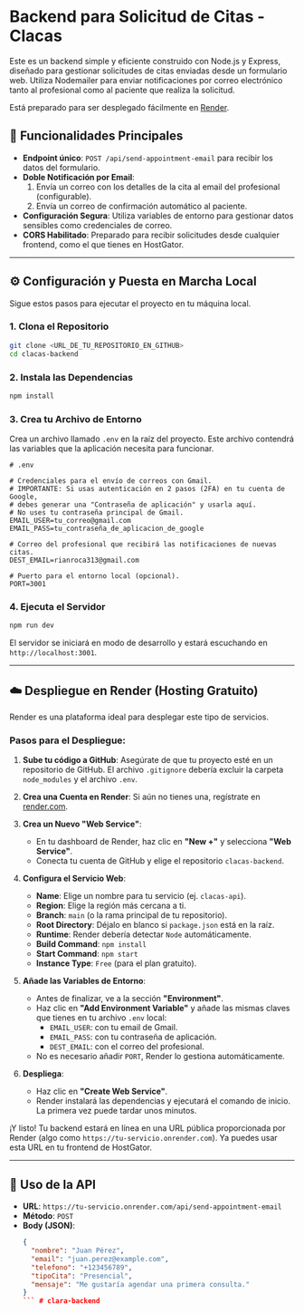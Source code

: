 # Backend para Solicitud de Citas - Clacas

Este es un backend simple y eficiente construido con Node.js y Express, diseñado para gestionar solicitudes de citas enviadas desde un formulario web. Utiliza Nodemailer para enviar notificaciones por correo electrónico tanto al profesional como al paciente que realiza la solicitud.

Está preparado para ser desplegado fácilmente en [Render](https://render.com/).

## 🚀 Funcionalidades Principales

- **Endpoint único**: `POST /api/send-appointment-email` para recibir los datos del formulario.
- **Doble Notificación por Email**:
  1.  Envía un correo con los detalles de la cita al email del profesional (configurable).
  2.  Envía un correo de confirmación automático al paciente.
- **Configuración Segura**: Utiliza variables de entorno para gestionar datos sensibles como credenciales de correo.
- **CORS Habilitado**: Preparado para recibir solicitudes desde cualquier frontend, como el que tienes en HostGator.

---

## ⚙️ Configuración y Puesta en Marcha Local

Sigue estos pasos para ejecutar el proyecto en tu máquina local.

### 1. Clona el Repositorio

```bash
git clone <URL_DE_TU_REPOSITORIO_EN_GITHUB>
cd clacas-backend
```

### 2. Instala las Dependencias

```bash
npm install
```

### 3. Crea tu Archivo de Entorno

Crea un archivo llamado `.env` en la raíz del proyecto. Este archivo contendrá las variables que la aplicación necesita para funcionar.

```
# .env

# Credenciales para el envío de correos con Gmail.
# IMPORTANTE: Si usas autenticación en 2 pasos (2FA) en tu cuenta de Google,
# debes generar una "Contraseña de aplicación" y usarla aquí.
# No uses tu contraseña principal de Gmail.
EMAIL_USER=tu_correo@gmail.com
EMAIL_PASS=tu_contraseña_de_aplicacion_de_google

# Correo del profesional que recibirá las notificaciones de nuevas citas.
DEST_EMAIL=rianroca313@gmail.com

# Puerto para el entorno local (opcional).
PORT=3001
```

### 4. Ejecuta el Servidor

```bash
npm run dev
```

El servidor se iniciará en modo de desarrollo y estará escuchando en `http://localhost:3001`.

---

## ☁️ Despliegue en Render (Hosting Gratuito)

Render es una plataforma ideal para desplegar este tipo de servicios.

### Pasos para el Despliegue:

1.  **Sube tu código a GitHub**: Asegúrate de que tu proyecto esté en un repositorio de GitHub. El archivo `.gitignore` debería excluir la carpeta `node_modules` y el archivo `.env`.

2.  **Crea una Cuenta en Render**: Si aún no tienes una, regístrate en [render.com](https://render.com/).

3.  **Crea un Nuevo "Web Service"**:
    - En tu dashboard de Render, haz clic en **"New +"** y selecciona **"Web Service"**.
    - Conecta tu cuenta de GitHub y elige el repositorio `clacas-backend`.

4.  **Configura el Servicio Web**:
    - **Name**: Elige un nombre para tu servicio (ej. `clacas-api`).
    - **Region**: Elige la región más cercana a ti.
    - **Branch**: `main` (o la rama principal de tu repositorio).
    - **Root Directory**: Déjalo en blanco si `package.json` está en la raíz.
    - **Runtime**: Render debería detectar `Node` automáticamente.
    - **Build Command**: `npm install`
    - **Start Command**: `npm start`
    - **Instance Type**: `Free` (para el plan gratuito).

5.  **Añade las Variables de Entorno**:
    - Antes de finalizar, ve a la sección **"Environment"**.
    - Haz clic en **"Add Environment Variable"** y añade las mismas claves que tienes en tu archivo `.env` local:
      - `EMAIL_USER`: con tu email de Gmail.
      - `EMAIL_PASS`: con tu contraseña de aplicación.
      - `DEST_EMAIL`: con el correo del profesional.
    - No es necesario añadir `PORT`, Render lo gestiona automáticamente.

6.  **Despliega**:
    - Haz clic en **"Create Web Service"**.
    - Render instalará las dependencias y ejecutará el comando de inicio. La primera vez puede tardar unos minutos.

¡Y listo! Tu backend estará en línea en una URL pública proporcionada por Render (algo como `https://tu-servicio.onrender.com`). Ya puedes usar esta URL en tu frontend de HostGator.

---

## 🔧 Uso de la API

- **URL**: `https://tu-servicio.onrender.com/api/send-appointment-email`
- **Método**: `POST`
- **Body (JSON)**:
  ```json
  {
    "nombre": "Juan Pérez",
    "email": "juan.perez@example.com",
    "telefono": "+123456789",
    "tipoCita": "Presencial",
    "mensaje": "Me gustaría agendar una primera consulta."
  }
  ``` #   c l a r a - b a c k e n d  
 